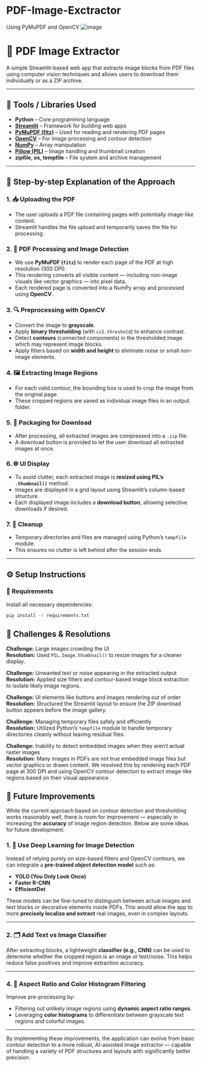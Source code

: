 # PDF-Image-Exctractor
Using PyMuPDF and OpenCV
![image](https://github.com/user-attachments/assets/51949232-f989-4b98-b827-49549f8b8289)

# 📄 PDF Image Extractor

A simple Streamlit-based web app that extracts image blocks from PDF files using computer vision techniques and allows users to download them individually or as a ZIP archive.

---

## 🧰 Tools / Libraries Used

- **Python** – Core programming language
- **[Streamlit](https://streamlit.io/)** – Framework for building web apps
- **[PyMuPDF (fitz)](https://pymupdf.readthedocs.io/en/latest/)** – Used for reading and rendering PDF pages
- **[OpenCV](https://opencv.org/)** – For image processing and contour detection
- **[NumPy](https://numpy.org/)** – Array manipulation
- **[Pillow (PIL)](https://pillow.readthedocs.io/)** – Image handling and thumbnail creation
- **zipfile, os, tempfile** – File system and archive management

---

## 🧭 Step-by-step Explanation of the Approach

### 1. 📥 Uploading the PDF
- The user uploads a PDF file containing pages with potentially image-like content.
- Streamlit handles the file upload and temporarily saves the file for processing.

### 2. 🧠 PDF Processing and Image Detection
- We use **PyMuPDF (`fitz`)** to render each page of the PDF at high resolution (300 DPI).
- This rendering converts all visible content — including non-image visuals like vector graphics — into pixel data.
- Each rendered page is converted into a NumPy array and processed using **OpenCV**.

### 3. 🔍 Preprocessing with OpenCV
- Convert the image to **grayscale**.
- Apply **binary thresholding** (with `cv2.threshold`) to enhance contrast.
- Detect **contours** (connected components) in the thresholded image which may represent image blocks.
- Apply filters based on **width and height** to eliminate noise or small non-image elements.

### 4. 🖼️ Extracting Image Regions
- For each valid contour, the bounding box is used to crop the image from the original page.
- These cropped regions are saved as individual image files in an output folder.

### 5. 🧳 Packaging for Download
- After processing, all extracted images are compressed into a `.zip` file.
- A download button is provided to let the user download all extracted images at once.

### 6. 🌐 UI Display
- To avoid clutter, each extracted image is **resized using PIL’s `.thumbnail()`** method.
- Images are displayed in a grid layout using Streamlit’s column-based structure.
- Each displayed image includes a **download button**, allowing selective downloads if desired.

### 7. 🧹 Cleanup
- Temporary directories and files are managed using Python’s `tempfile` module.
- This ensures no clutter is left behind after the session ends.

---

## ⚙️ Setup Instructions

### 🔧 Requirements

Install all necessary dependencies:

```bash
pip install -r requirements.txt
```
## 🧩 Challenges & Resolutions

**Challenge:** Large images crowding the UI  
**Resolution:** Used `PIL.Image.thumbnail()` to resize images for a cleaner display.

**Challenge:** Unwanted text or noise appearing in the extracted output  
**Resolution:** Applied size filters and contour-based image block extraction to isolate likely image regions.

**Challenge:** UI elements like buttons and images rendering out of order  
**Resolution:** Structured the Streamlit layout to ensure the ZIP download button appears before the image gallery.

**Challenge:** Managing temporary files safely and efficiently  
**Resolution:** Utilized Python’s `tempfile` module to handle temporary directories cleanly without leaving residual files.

**Challenge:** Inability to detect embedded images when they aren’t actual raster images  
**Resolution:** Many images in PDFs are not true embedded image files but vector graphics or drawn content. We resolved this by rendering each PDF page at 300 DPI and using OpenCV contour detection to extract image-like regions based on their visual appearance.

## 🚀 Future Improvements

While the current approach based on contour detection and thresholding works reasonably well, there is room for improvement — especially in increasing the **accuracy** of image region detection. Below are some ideas for future development:

### 1. 🧠 Use Deep Learning for Image Detection
Instead of relying purely on size-based filters and OpenCV contours, we can integrate a **pre-trained object detection model** such as:
- **YOLO (You Only Look Once)**
- **Faster R-CNN**
- **EfficientDet**

These models can be fine-tuned to distinguish between actual images and text blocks or decorative elements inside PDFs. This would allow the app to more **precisely localize and extract** real images, even in complex layouts.

---

### 2. 🗂️ Add Text vs Image Classifier
After extracting blocks, a lightweight **classifier (e.g., CNN)** can be used to determine whether the cropped region is an image or text/noise. This helps reduce false positives and improve extraction accuracy.

---

### 4. 📏 Aspect Ratio and Color Histogram Filtering
Improve pre-processing by:
- Filtering out unlikely image regions using **dynamic aspect ratio ranges**.
- Leveraging **color histograms** to differentiate between grayscale text regions and colorful images.

---

By implementing these improvements, the application can evolve from basic contour detection to a more robust, AI-assisted image extractor — capable of handling a variety of PDF structures and layouts with significantly better precision.


